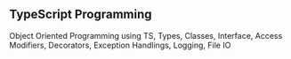 ## TypeScript Programming
Object Oriented Programming using TS, Types, Classes, Interface, Access Modifiers, Decorators, Exception Handlings, Logging, File IO
